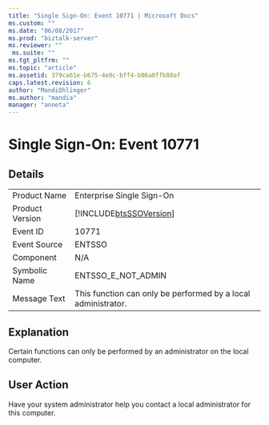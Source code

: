 ```yaml
---
title: "Single Sign-On: Event 10771 | Microsoft Docs"
ms.custom: ""
ms.date: "06/08/2017"
ms.prod: "biztalk-server"
ms.reviewer: ""
 ms.suite: ""
ms.tgt_pltfrm: ""
ms.topic: "article"
ms.assetid: 379ca61e-b675-4e0c-bff4-b06a0ffb80af
caps.latest.revision: 6
author: "MandiOhlinger"
ms.author: "mandia"
manager: "anneta"
---
```

# Single Sign-On: Event 10771
## Details  
  
|||  
|-|-|  
|Product Name|Enterprise Single Sign-On|  
|Product Version|[!INCLUDE[btsSSOVersion](../includes/btsssoversion-md.md)]|  
|Event ID|10771|  
|Event Source|ENTSSO|  
|Component|N/A|  
|Symbolic Name|ENTSSO_E_NOT_ADMIN|  
|Message Text|This function can only be performed by a local administrator.|  
  
## Explanation  
 Certain functions can only be performed by an administrator on the local computer.  
  
## User Action  
 Have your system administrator help you contact a local administrator for this computer.